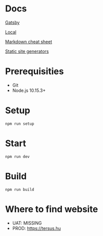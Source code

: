 # Docs

[Gatsby](https://www.gatsbyjs.org/)

[Local](http://localhost:4000)

[Markdown cheat sheet](https://github.com/adam-p/markdown-here/wiki/Markdown-Cheatsheet)

[Static site generators](https://www.staticgen.com)

# Prerequisities

-   Git
-   Node.js 10.15.3+

# Setup

```
npm run setup
```

# Start

```
npm run dev
```

# Build

```
npm run build
```

# Where to find website

-   UAT: MISSING
-   PROD: https://tersus.hu
